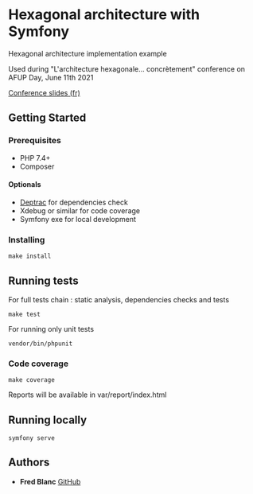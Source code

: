 # Hexagonal architecture with Symfony

Hexagonal architecture implementation example

Used during "L'architecture hexagonale... concrètement" conference on AFUP Day, June 11th 2021

[Conference slides (fr)](https://blanc-frederic.github.io/talks/2021-06-11_Hexagonal)

## Getting Started

### Prerequisites

- PHP 7.4+
- Composer

#### Optionals

- [Deptrac](https://github.com/qossmic/deptrac#installation) for dependencies check
- Xdebug or similar for code coverage
- Symfony exe for local development

### Installing

    make install

## Running tests

For full tests chain : static analysis, dependencies checks and tests

    make test

For running only unit tests

    vendor/bin/phpunit

### Code coverage

    make coverage

Reports will be available in var/report/index.html

## Running locally

    symfony serve

## Authors

  - **Fred Blanc**
    [GitHub](https://github.com/blanc-frederic)
